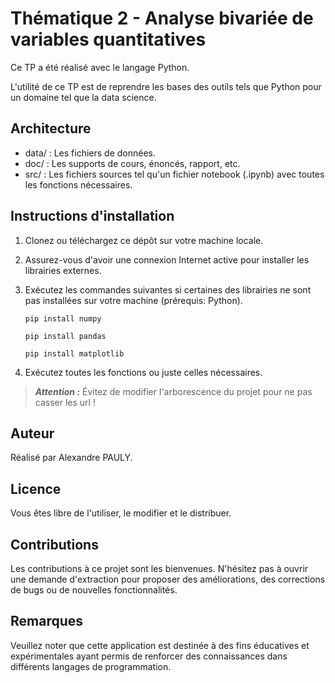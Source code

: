 # Thématique 2 - Analyse bivariée de variables quantitatives

Ce TP a été réalisé avec le langage Python.

L'utilité de ce TP est de reprendre les bases des outils tels que Python pour un domaine tel que la data science.

## Architecture
- data/ : Les fichiers de données.
- doc/ : Les supports de cours, énoncés, rapport, etc.
- src/ : Les fichiers sources tel qu'un fichier notebook (.ipynb) avec toutes les fonctions nécessaires.

## Instructions d'installation

1. Clonez ou téléchargez ce dépôt sur votre machine locale.

2. Assurez-vous d'avoir une connexion Internet active pour installer les librairies externes.

3. Exécutez les commandes suivantes si certaines des librairies ne sont pas installées sur votre machine (prérequis: Python).

    ```pip install numpy```

    ```pip install pandas```

    ```pip install matplotlib```

4. Exécutez toutes les fonctions ou juste celles nécessaires.


>**_Attention :_** Évitez de modifier l'arborescence du projet pour ne pas casser les url !

## Auteur

Réalisé par Alexandre PAULY.

## Licence

Vous êtes libre de l'utiliser, le modifier et le distribuer.

## Contributions

Les contributions à ce projet sont les bienvenues. N'hésitez pas à ouvrir une demande d'extraction pour proposer des améliorations, des corrections de bugs ou de nouvelles fonctionnalités.

## Remarques

Veuillez noter que cette application est destinée à des fins éducatives et expérimentales ayant permis de renforcer des connaissances dans différents langages de programmation.

